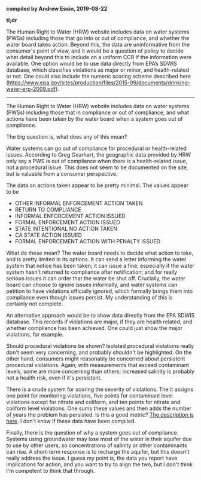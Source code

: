 **compiled by Andrew Essin, 2019-08-22**  


**tl;dr**  


The Human Right to Water (HRW) website includes data on water systems (PWSs) including those that go into or out of compliance, and whether the water board takes action.  Beyond this, the data are uninformative from the consumer's point of view, and it would be a question of policy to decide what detail beyond this to include on a uniform CCR if the information were available.  One option would be to use data directly from EPA’s SDWIS database, which classifies violations as major or minor, and health-related or not.  One could also include the numeric scoring scheme described here (https://www.epa.gov/sites/production/files/2015-09/documents/drinking-water-erp-2009.pdf).


***


The Human Right to Water (HRW) website includes data on water systems (PWSs) including those that in compliance or out of compliance, and what actions have been taken by the water board when a system goes out of compliance.   

The big question is, what does any of this mean?  

Water systems can go out of compliance for procedural or health-related issues.  According to Greg Gearhart, the geographic data provided by HRW only say a PWS is out of compliance when there is a health-related issue, not a procedural issue.  This does not seem to be documented on the site, but is valuable from a consumer perspective.  

The data on actions taken appear to be pretty minimal.  The values appear to be   
* OTHER INFORMAL ENFORCEMENT ACTION TAKEN      
* RETURN TO COMPLIANCE                         
* INFORMAL ENFORCEMENT ACTION ISSUED           
* FORMAL ENFORCEMENT ACTION ISSUED             
* STATE INTENTIONAL NO ACTION TAKEN            
* CA STATE ACTION ISSUED                       
* FORMAL ENFORCEMENT ACTION WITH PENALTY ISSUED  

What do these mean?  The water board needs to decide what action to take, and is pretty limited in its options.  It can send a letter informing the water system that notice has been taken; it can issue a fine, especially if the water system hasn't returned to compliance after notification; and for really serious issues it can order that the water be shut off.  Crucially, the water board can choose to ignore issues informally, and water systems can petition to have violations officially ignored, which formally brings them into compliance even though issues persist.  My understanding of this is certainly not complete.  

An alternative approach would be to show data directly from the EPA SDWIS database.  This records if violations are major, if they are health related, and whether compliance has been achieved.  One could just show the major violations, for example.  

Should procedural violations be shown?  Isolated procedural violations really don't seem very concerning, and probably shouldn't be highlighted.  On the other hand, consumers might reasonably be concerned about persistent procedural violations.  Again, with measurements that exceed contaminant levels, some are more concerning than others; increased salinity is probably not a health risk, even if it's persistent.    

There is a crude system for scoring the severity of violations.  The it assigns one point for monitoring violations, five points for contaminant level violations except for nitrate and coliform, and ten points for nitrate and coliform level violations.  One sums these values and then adds the number of years the problem has persisted.  Is this a good metric?  [The description is here](
https://www.epa.gov/sites/production/files/2015-09/documents/drinking-water-erp-2009.pdf). I don't know if these data have been compiled.  

Finally, there is the question of why a system goes out of compliance.  Systems using groundwater may lose most of the water in their aquifer due to use by other users, so concentrations of salinity or other contaminants can rise.  A short-term response is to recharge the aquifer, but this doesn't really address the issue.  I guess my point is, the data you report have implications for action, and you want to try to align the two, but I don't think I'm competent to think that through.  
